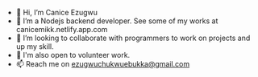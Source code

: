 - 👋 Hi, I’m Canice Ezugwu
- 👀 I’m a Nodejs backend developer. See some of my works at canicemikk.netlify.app.com
- 💞️ I’m looking to collaborate with programmers to work on projects and up my skill.
- 💞️ I'm also open to volunteer work.
- 📫 Reach me on ezugwuchukwuebukka@gmail.com

<!---
canicemichael/canicemichael is a ✨ special ✨ repository because its `README.md` (this file) appears on your GitHub profile.
You can click the Preview link to take a look at your changes.
--->
